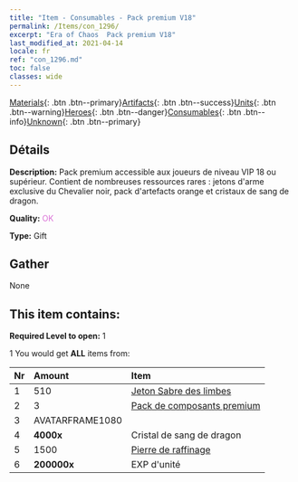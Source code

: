 ```yaml
---
title: "Item - Consumables - Pack premium V18"
permalink: /Items/con_1296/
excerpt: "Era of Chaos  Pack premium V18"
last_modified_at: 2021-04-14
locale: fr
ref: "con_1296.md"
toc: false
classes: wide
---
```

 [Materials](/fr/Items/){: .btn .btn--primary}[Artifacts](/fr/Items/Artifacts/){: .btn .btn--success}[Units](/fr/Items/Units/){: .btn .btn--warning}[Heroes](/fr/Items/Heroes/){: .btn .btn--danger}[Consumables](/fr/Items/Consumables/){: .btn .btn--info}[Unknown](/fr/Items/Unknown/){: .btn .btn--primary}

## Détails
 **Description:** Pack premium accessible aux joueurs de niveau VIP 18 ou supérieur. Contient de nombreuses ressources rares : jetons d'arme exclusive du Chevalier noir, pack d'artefacts orange et cristaux de sang de dragon.

 **Quality:** <span style="color: #DA70D6">OK</span>

 **Type:** Gift

## Gather

  None

## This item contains:

 **Required Level to open:** 1

 1 You would get **ALL** items  from:

  | Nr | Amount |     Item    |
  |:---|:-------|:------------|
  | 1 | 510 | [Jeton Sabre des limbes](/fr/Items/con_979/) | 
  | 2 | 3 | [Pack de composants premium](/fr/Items/con_1363/) | 
  | 3 | AVATARFRAME1080 | 
  | 4 |  **4000x** | Cristal de sang de dragon |  | 
  | 5 | 1500 | [Pierre de raffinage](/fr/Items/con_814/) | 
  | 6 |  **200000x** | EXP d'unité |  | 

